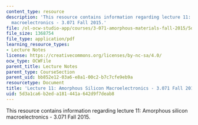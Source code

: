 ```yaml
---
content_type: resource
description: 'This resource contains information regarding lecture 11: Amorphous silicon
  macroelectronics - 3.071 Fall 2015.'
file: /ol-ocw-studio-app/courses/3-071-amorphous-materials-fall-2015/5d3a1ca6b2eda181441a642d9f7deab8_MIT3_071F15_Lecture11.pdf
file_size: 1368754
file_type: application/pdf
learning_resource_types:
- Lecture Notes
license: https://creativecommons.org/licenses/by-nc-sa/4.0/
ocw_type: OCWFile
parent_title: Lecture Notes
parent_type: CourseSection
parent_uid: bb852e12-03a6-e8a1-00c2-b7c7cfe9eb9a
resourcetype: Document
title: 'Lecture 11: Amorphous Silicon Macroelectronics - 3.071 Fall 2015'
uid: 5d3a1ca6-b2ed-a181-441a-642d9f7deab8
---
```

This resource contains information regarding lecture 11: Amorphous silicon macroelectronics - 3.071 Fall 2015.